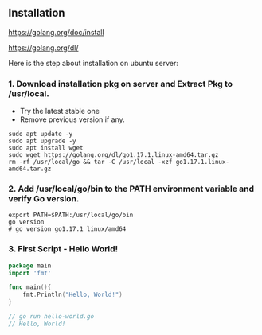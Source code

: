 ## Installation

https://golang.org/doc/install

https://golang.org/dl/

Here is the step about installation on ubuntu server:

### 1. Download installation pkg on server and Extract Pkg to /usr/local.

- Try the latest stable one
- Remove previous version if any.

```shell
sudo apt update -y
sudo apt upgrade -y
sudo apt install wget
sudo wget https://golang.org/dl/go1.17.1.linux-amd64.tar.gz
rm -rf /usr/local/go && tar -C /usr/local -xzf go1.17.1.linux-amd64.tar.gz
```

### 2. Add /usr/local/go/bin to the PATH environment variable and verify Go version.

```shell
export PATH=$PATH:/usr/local/go/bin
go version
# go version go1.17.1 linux/amd64
```

### 3. First Script - Hello World!

```go
package main
import 'fmt'

func main(){
    fmt.Println("Hello, World!")
}

// go run hello-world.go
// Hello, World!
```
